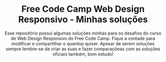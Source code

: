 <h1 align="center">Free Code Camp Web Design Responsivo - Minhas soluções</h1>

<p align="center"> Esse repositório possui algumas soluções minhas para os desafios do curso de Web Design Responsivo do Free Code Camp. Fique a vontade para modificar e compartilhar o quantop quiser. Apesar de serem soluções sempre lembre-se de criar as suas e fazer comparaçõeas com as soluções oficiais também, bom estudo! 
